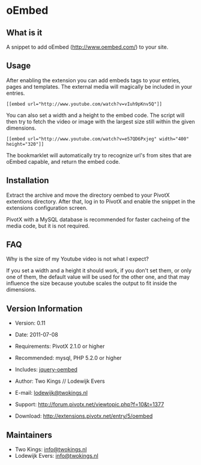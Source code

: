 oEmbed
======

What is it
----------
A snippet to add oEmbed (<a href="http://www.oembed.com/" target="_blank">http://www.oembed.com/</a>) to your site.

Usage
-----
After enabling the extension you can add embeds tags to your entries, pages and templates. The external media will magically be included in your entries.

	[[embed url="http://www.youtube.com/watch?v=vIuh9pKnv5Q"]]

You can also set a width and a height to the embed code. The script will then try to fetch the video or image with the largest size still within the given dimensions.

	[[embed url="http://www.youtube.com/watch?v=e57QD6Pxjeg" width="400" height="320"]]

The bookmarklet will automatically try to recognize url's from sites that are oEmbed capable, and return the embed code.

Installation
------------
Extract the archive and move the directory oembed to your PivotX extentions directory. After that, log in to PivotX and enable the snippet in the extensions configuration screen.

PivotX with a MySQL database is recommended for faster cacheing of the media code, but it is not required.

FAQ
---
Why is the size of my Youtube video is not what I expect?

If you set a width and a height it should work, if you don't set them, or only one of them, the default value will be used for the other one, and that may influence the size because youtube scales the output to fit inside the dimensions.


Version Information
-------------------
  * Version: 0.11
  * Date: 2011-07-08
  * Requirements: PivotX 2.1.0 or higher
  * Recommended: mysql, PHP 5.2.0 or higher
  * Includes: <a href="http://code.google.com/p/jquery-oembed/">jquery-oembed</a>

  * Author: Two Kings // Lodewijk Evers
  * E-mail: <a href="mailto:lodewijk@twokings.nl">lodewijk@twokings.nl</a>
  * Support: <a href="http://forum.pivotx.net/viewtopic.php?f=10&t=1377">http://forum.pivotx.net/viewtopic.php?f=10&t=1377</a>
  * Download: <a href="http://extensions.pivotx.net/entry/5/oembed">http://extensions.pivotx.net/entry/5/oembed</a>

Maintainers
-----------
  * Two Kings: <a href="mailto:info@twokings.nl">info@twokings.nl</a>
  * Lodewijk Evers: <a href="mailto:lodewijk@twokings.nl">info@twokings.nl</a>
